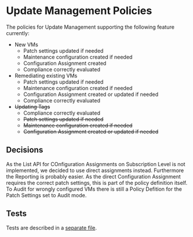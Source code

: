 # Update Management Policies

The policies for Update Management supporting the following feature currently:

- New VMs
  - Patch settings updated if needed
  - Maintenance configuration created if needed
  - Configuration Assignment created
  - Compliance correctly evaluated
- Remediating existing VMs
  - Patch settings updated if needed
  - Maintenance configuration created if needed
  - Configuration Assignment created or updated if needed
  - Compliance correctly evaluated
- ~~Updating Tags~~
  - Compliance correctly evaluated
  - ~~Patch settings updated if needed~~
  - ~~Maintenance configuration created if needed~~
  - ~~Configuration Assignment created or updated if needed~~

## Decisions

As the List API for COnfiguration Assignments on Subscription Level is not implemented, we decided to use direct assignments instead. Furthermore the Reporting is probably easier. As the direct Configuration Assignment requires the correct patch settings, this is part of the policy definition itself. To Audit for wrongly configured VMs there is still a Policy Defition for the Patch Settings set to Audit mode.

## Tests

Tests are described in a [separate file](../../tests/README.md).

